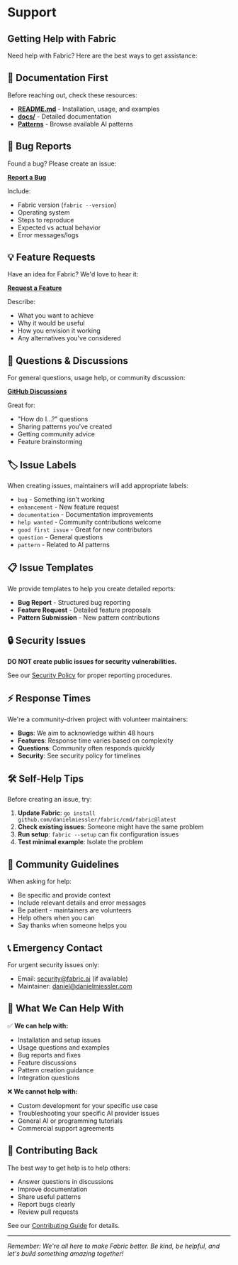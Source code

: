 # Support

## Getting Help with Fabric

Need help with Fabric? Here are the best ways to get assistance:

## 📖 Documentation First

Before reaching out, check these resources:

- **[README.md](../README.md)** - Installation, usage, and examples
- **[docs/](./README.md)** - Detailed documentation
- **[Patterns](../data/patterns/)** - Browse available AI patterns

## 🐛 Bug Reports

Found a bug? Please create an issue:

**[Report a Bug](https://github.com/danielmiessler/fabric/issues/new?template=bug.yml)**

Include:

- Fabric version (`fabric --version`)
- Operating system
- Steps to reproduce
- Expected vs actual behavior
- Error messages/logs

## 💡 Feature Requests

Have an idea for Fabric? We'd love to hear it:

**[Request a Feature](https://github.com/danielmiessler/fabric/issues/new)**

Describe:

- What you want to achieve
- Why it would be useful
- How you envision it working
- Any alternatives you've considered

## 🤔 Questions & Discussions

For general questions, usage help, or community discussion:

**[GitHub Discussions](https://github.com/danielmiessler/fabric/discussions)**

Great for:

- "How do I...?" questions
- Sharing patterns you've created
- Getting community advice
- Feature brainstorming

## 🏷️ Issue Labels

When creating issues, maintainers will add appropriate labels:

- `bug` - Something isn't working
- `enhancement` - New feature request
- `documentation` - Documentation improvements
- `help wanted` - Community contributions welcome
- `good first issue` - Great for new contributors
- `question` - General questions
- `pattern` - Related to AI patterns

## 📋 Issue Templates

We provide templates to help you create detailed reports:

- **Bug Report** - Structured bug reporting
- **Feature Request** - Detailed feature proposals
- **Pattern Submission** - New pattern contributions

## 🔒 Security Issues

**DO NOT create public issues for security vulnerabilities.**

See our [Security Policy](./SECURITY.md) for proper reporting procedures.

## ⚡ Response Times

We're a community-driven project with volunteer maintainers:

- **Bugs**: We aim to acknowledge within 48 hours
- **Features**: Response time varies based on complexity
- **Questions**: Community often responds quickly
- **Security**: See security policy for timelines

## 🛠️ Self-Help Tips

Before creating an issue, try:

1. **Update Fabric**: `go install github.com/danielmiessler/fabric/cmd/fabric@latest`
2. **Check existing issues**: Someone might have the same problem
3. **Run setup**: `fabric --setup` can fix configuration issues
4. **Test minimal example**: Isolate the problem

## 🤝 Community Guidelines

When asking for help:

- Be specific and provide context
- Include relevant details and error messages
- Be patient - maintainers are volunteers
- Help others when you can
- Say thanks when someone helps you

## 📞 Emergency Contact

For urgent security issues only:

- Email: <security@fabric.ai> (if available)
- Maintainer: <daniel@danielmiessler.com>

## 🎯 What We Can Help With

✅ **We can help with:**

- Installation and setup issues
- Usage questions and examples
- Bug reports and fixes
- Feature discussions
- Pattern creation guidance
- Integration questions

❌ **We cannot help with:**

- Custom development for your specific use case
- Troubleshooting your specific AI provider issues
- General AI or programming tutorials
- Commercial support agreements

## 💪 Contributing Back

The best way to get help is to help others:

- Answer questions in discussions
- Improve documentation
- Share useful patterns
- Report bugs clearly
- Review pull requests

See our [Contributing Guide](./CONTRIBUTING.md) for details.

---

*Remember: We're all here to make Fabric better. Be kind, be helpful, and let's build something amazing together!*
